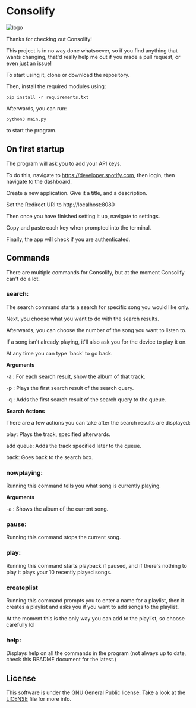 # Consolify

![logo](https://github.com/funkycharlie/Consolify/assets/152520435/0d35499d-4def-418d-8aaa-139aebcbf6b8)


Thanks for checking out Consolify!

This project is in no way done whatsoever, so if you find anything that wants changing, that'd really help me out if you made a pull request, or even just an issue!

To start using it, clone or download the repository.

Then, install the required modules using:

`pip install -r requirements.txt`

Afterwards, you can run:

`python3 main.py`

to start the program.

## On first startup

The program will ask you to add your API keys.

To do this, navigate to https://developer.spotify.com, then login, then navigate to the dashboard.

Create a new application. Give it a title, and a description.

Set the Redirect URI to http://localhost:8080

Then once you have finished setting it up, navigate to settings.

Copy and paste each key when prompted into the terminal.

Finally, the app will check if you are authenticated.

## Commands

There are multiple commands for Consolify, but at the moment Consolify can't do a lot.

### search:

The search command starts a search for specific song you would like only.

Next, you choose what you want to do with the search results.

Afterwards, you can choose the number of the song you want to listen to.

If a song isn't already playing, it'll also ask you for the device to play it on.

At any time you can type 'back' to go back.

**Arguments**

-a : For each search result, show the album of that track.

-p : Plays the first search result of the search query.

-q : Adds the first search result of the search query to the queue.

**Search Actions**

There are a few actions you can take after the search results are displayed:

play: Plays the track, specified afterwards.

add queue: Adds the track specified later to the queue.

back: Goes back to the search box.

### nowplaying:

Running this command tells you what song is currently playing.

**Arguments**

-a : Shows the album of the current song.

### pause:

Running this command stops the current song.

### play:

Running this command starts playback if paused, and if there's nothing to play it plays your 10 recently played songs.

### createplist

Running this command prompts you to enter a name for a playlist, then it creates a playlist and asks you if you want to add songs to the playlist.

At the moment this is the only way you can add to the playlist, so choose carefully lol

### help:

Displays help on all the commands in the program (not always up to date, check this README document for the latest.)

## License

This software is under the GNU General Public license. 
Take a look at the [LICENSE](LICENSE) file for more info.
